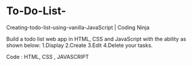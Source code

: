 # To-Do-List-
Creating-todo-list-using-vanilla-JavaScript |  Coding Ninja

Build a todo list web app in HTML, CSS and JavaScript with the ability as shown below:
1.Display 
2.Create
3.Edit 
4.Delete your tasks. 

Code : HTML, CSS , JAVASCRIPT
